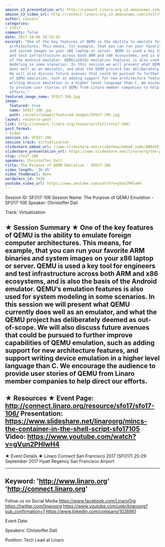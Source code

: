 ```yaml
---
amazon_s3_presentation_url: http://connect.linaro.org.s3.amazonaws.com/sfo17/Presentations/SFO17-106%20QEMU.pdf
amazon_s3_video_url: http://connect.linaro.org.s3.amazonaws.com/sfo17/Videos/SFO17-106%20The%20Purpose%20of%20QEMU%20Emulation.mp4
author: connect
categories:
- sfo17
comments: false
date: 2017-10-06 16:53:43
excerpt: "One of the key features of QEMU is the ability to emulate foreign computer
  architectures. This means, for example, that you can run your favorite ARM binaries
  and system images on your x86 laptop or server. QEMU is used a key tool for engineers
  and test infrastructure across both ARM and x86 ecosystems, and is also the basis
  of the Android emulator. QEMU\u2019s emulation features is also used for system
  modeling in some scenarios. In this session we will present what QEMU currently
  does well as an emulator, and what the QEMU project has deliberately deemed as out-of-scope.
  We will also discuss future avenues that could be pursued to further improve capabilities
  of QEMU emulation, such as adding support for new architecture features, and support
  writing device emulation in a higher level language than C. We encourage the audience
  to provide user stories of QEMU from Linaro member companies to help direct our
  efforts."
featured_image_name: SFO17-106.jpg
image:
  featured: true
  name: SFO17-106.jpg
  path: /assets/images/featured-images/SFO17-106.jpg
layout: resource-post
link: http://connect.linaro.org/resource/sfo17/sfo17-106/
post_format:
- Video
session_id: SFO17-106
session_track: Virtualization
slideshare_embed_url: //www.slideshare.net/slideshow/embed_code/80641678
slideshare_presentation_url: https://www.slideshare.net/linaroorg/the-purpose-of-qemu-emulation-sfo17106
slug: sfo17-106
speakers: Christoffer Dall
title: The Purpose of QEMU Emulation - SFO17-106
video_length: '26:45'
video_thumbnail: None
wordpress_id: 5926
youtube_video_url: https://www.youtube.com/watch?v=gVun2PHlwH4
---
```


Session ID: SFO17-106
Session Name: The Purpose of QEMU Emulation - SFO17-106
Speaker: Christoffer Dall

Track: Virtualization

★ Session Summary ★
One of the key features of QEMU is the ability to emulate foreign computer architectures. This means, for example, that you can run your favorite ARM binaries and system images on your x86 laptop or server. QEMU is used a key tool for engineers and test infrastructure across both ARM and x86 ecosystems, and is also the basis of the Android emulator. QEMU’s emulation features is also used for system modeling in some scenarios. In this session we will present what QEMU currently does well as an emulator, and what the QEMU project has deliberately deemed as out-of-scope. We will also discuss future avenues that could be pursued to further improve capabilities of QEMU emulation, such as adding support for new architecture features, and support writing device emulation in a higher level language than C. We encourage the audience to provide user stories of QEMU from Linaro member companies to help direct our efforts.
---------------------------------------------------
★ Resources ★
Event Page: http://connect.linaro.org/resource/sfo17/sfo17-106/
Presentation: https://www.slideshare.net/linaroorg/mincs-the-container-in-the-shell-script-sfo17105
Video: https://www.youtube.com/watch?v=gVun2PHlwH4
---------------------------------------------------

★ Event Details ★
Linaro Connect San Francisco 2017 (SFO17)
25-29 September 2017
Hyatt Regency San Francisco Airport

---------------------------------------------------
Keyword:
'http://www.linaro.org'
'http://connect.linaro.org'
---------------------------------------------------
Follow us on Social Media
https://www.facebook.com/LinaroOrg
https://twitter.com/linaroorg
https://www.youtube.com/user/linaroorg?sub_confirmation=1
https://www.linkedin.com/company/1026961

Event Date:

Speakers: Christoffer Dall

Position: Tech Lead at Linaro